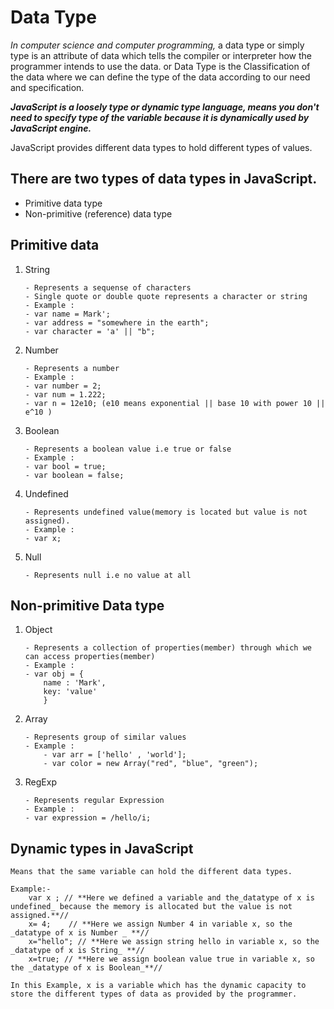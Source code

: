 # Data Type

_In computer science and computer programming,_ a data type or simply type is an attribute of data which tells the compiler or interpreter how the programmer intends to use the data.
or
Data Type is the Classification of the data where we can define the type of the data according to our need and specification.

**_JavaScript is a loosely type or dynamic type language, means you don't need to specify type of the variable because it is dynamically used by JavaScript engine._**

JavaScript provides different data types to hold different types of values.

## There are two types of data types in JavaScript.

- Primitive data type
- Non-primitive (reference) data type

## Primitive data

1.  String

        - Represents a sequense of characters
        - Single quote or double quote represents a character or string
        - Example :
        - var name = Mark';
        - var address = "somewhere in the earth";
        - var character = 'a' || "b";

2.  Number

        - Represents a number
        - Example :
        - var number = 2;
        - var num = 1.222;
        - var n = 12e10; (e10 means exponential || base 10 with power 10 || e^10 )

3.  Boolean

        - Represents a boolean value i.e true or false
        - Example :
        - var bool = true;
        - var boolean = false;

4.  Undefined

        - Represents undefined value(memory is located but value is not assigned).
        - Example :
        - var x;

5.  Null

        - Represents null i.e no value at all

## Non-primitive Data type

1.  Object

        - Represents a collection of properties(member) through which we can access properties(member)
        - Example :
        - var obj = {
            name : 'Mark',
            key: 'value'
            }

2.  Array

        - Represents group of similar values
        - Example :
            - var arr = ['hello' , 'world'];
            - var color = new Array("red", "blue", "green");

3.  RegExp

        - Represents regular Expression
        - Example :
        - var expression = /hello/i;

## Dynamic types in JavaScript

    Means that the same variable can hold the different data types.

    Example:-
        var x ; // **Here we defined a variable and the_datatype of x is undefined_ because the memory is allocated but the value is not assigned.**//
        x= 4;    // **Here we assign Number 4 in variable x, so the _datatype of x is Number _ **//
        x="hello"; // **Here we assign string hello in variable x, so the _datatype of x is String_ **//
        x=true; // **Here we assign boolean value true in variable x, so the _datatype of x is Boolean_**//

    In this Example, x is a variable which has the dynamic capacity to store the different types of data as provided by the programmer.
